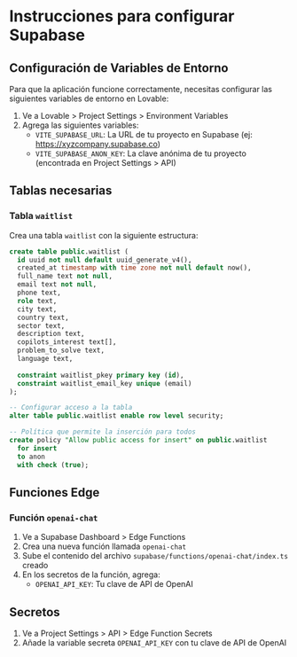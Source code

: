 
# Instrucciones para configurar Supabase

## Configuración de Variables de Entorno

Para que la aplicación funcione correctamente, necesitas configurar las siguientes variables de entorno en Lovable:

1. Ve a Lovable > Project Settings > Environment Variables
2. Agrega las siguientes variables:
   - `VITE_SUPABASE_URL`: La URL de tu proyecto en Supabase (ej: https://xyzcompany.supabase.co)
   - `VITE_SUPABASE_ANON_KEY`: La clave anónima de tu proyecto (encontrada en Project Settings > API)

## Tablas necesarias

### Tabla `waitlist`

Crea una tabla `waitlist` con la siguiente estructura:

```sql
create table public.waitlist (
  id uuid not null default uuid_generate_v4(),
  created_at timestamp with time zone not null default now(),
  full_name text not null,
  email text not null,
  phone text,
  role text,
  city text,
  country text,
  sector text,
  description text,
  copilots_interest text[],
  problem_to_solve text,
  language text,
  
  constraint waitlist_pkey primary key (id),
  constraint waitlist_email_key unique (email)
);

-- Configurar acceso a la tabla
alter table public.waitlist enable row level security;

-- Política que permite la inserción para todos
create policy "Allow public access for insert" on public.waitlist
  for insert
  to anon
  with check (true);
```

## Funciones Edge

### Función `openai-chat`

1. Ve a Supabase Dashboard > Edge Functions
2. Crea una nueva función llamada `openai-chat`
3. Sube el contenido del archivo `supabase/functions/openai-chat/index.ts` creado
4. En los secretos de la función, agrega:
   - `OPENAI_API_KEY`: Tu clave de API de OpenAI

## Secretos

1. Ve a Project Settings > API > Edge Function Secrets
2. Añade la variable secreta `OPENAI_API_KEY` con tu clave de API de OpenAI
